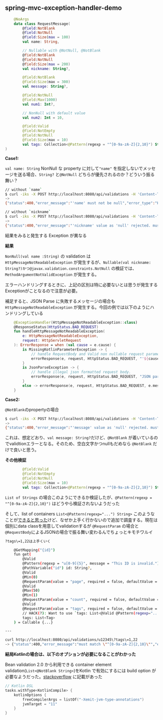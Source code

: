 spring-mvc-exception-handler-demo
---



```Kotlin
    @NoArgs
    data class RequestMessage(
        @field:NotBlank
        @field:NotNull
        @field:Size(max = 100)
        val name: String,

        // Nullable with @NotNull, @NotBlank
        @field:NotBlank
        @field:NotNull
        @field:Size(max = 200)
        val nickname: String?,

        @field:NotBlank
        @field:Size(max = 300)
        val message: String?,

        @field:NotNull
        @field:Max(1000)
        val num1: Int?,

        // NonNull with default value
        val num2: Int = 10,

        @field:Valid
        @field:NotEmpty
        @field:NotNull
        @field:Size(max = 10)
        val tags: Collection<@Pattern(regexp = "^[0-9a-zA-Z]{2,10}") String>?
)
```

**Case1:**

 `val name: String` NonNull な property に対して`"name"` を指定しないでメッセージを送る場合、`String?`  と`@NotNull` どちらが優先されるのか？どういう振る舞い？

```bash
// without `name`
$ curl -iks -X POST http://localhost:8080/api/validations -H 'Content-Type:application/json' -d '{"nickname":"horiga", "message":"Hello", "num1":10, "num2":5, "tags":["developer"]}'
->
{"status":400,"error_message":"'name' must not be null","error_type":"HttpMessageNotReadableException"}%

// without `nickname`
$ curl -iks -X POST http://localhost:8080/api/validations -H 'Content-Type:application/json' -d '{"name":"Hiroyuki Horigami", "message":"Hello", "num1":10, "num2":5, "tags":["developer"]}'
->
{"status":400,"error_message":"'nickname' value as 'null' rejected. must not be null, 'nickname' value as 'null' rejected. must not be blank","error_type":"MethodArgumentNotValidException"}%
```

結果をみると発生する Exception が異なる

**結果**

`NonNull(val name :String)` の validation は `HttpMessageNotReadableException` が発生するが、`Nullable(val nickname: String?)かつ@javax.validation.constraints.NotNull` の検証では、`MethodArgumentNotValidException` が発生する。

エラーハンドリングするときに、上記の区別は特に必要ないとは思うが発生するExceptionがことなるので注意が必要。

補足すると、JSON Parse に失敗するメッセージの場合も `HttpMessageNotReadableException` が発生する。今回の例では以下のようにハンドリングしている

```kotlin
    @ExceptionHandler(HttpMessageNotReadableException::class)
    @ResponseStatus(HttpStatus.BAD_REQUEST)
    fun handleHttpMessageNotReadableException(
        e: HttpMessageNotReadableException,
        request: HttpServletRequest
    ): ErrorResponse = when (val cause = e.cause) {
        is MissingKotlinParameterException -> {
            // handle RequestBody and Valid non nullable request parameter, with out @NotNull
            errorResponse(e, request, HttpStatus.BAD_REQUEST, "'${cause.parameter.name}' must not be null")
        }
        is JsonParseException -> {
            // handle illegal json formatted request body.
            errorResponse(e, request, HttpStatus.BAD_REQUEST, "JSON parse error: ${cause.message}")
        }
        else -> errorResponse(e, request, HttpStatus.BAD_REQUEST, e.message)
    }

```



**Case2:**

`@NotBlank`のpropertyの場合

```bash
$ curl -iks -X POST http://localhost:8080/api/validations -H 'Content-Type:application/json' -d '{"name":"Hiroyuki Horigami", "nickname":"horiga", "message":null, "num1":10, "num2":5, "tags":["developer"]}'
->
{"status":400,"error_message":"'message' value as 'null' rejected. must not be blank","error_type":"MethodArgumentNotValidException"}%
```

これは、想定どおり、`val message: String?`だけど、`@NotBlank` が着いているのでvalidtionエラーとなる。そのため、空白文字かつnullもだめなら `@NotBlank` だけで良いと思う。



**その他検証**

```Kotlin
        @field:Valid
        @field:NotEmpty
        @field:NotNull
        @field:Size(max = 10)
        val tags: Collection<@Pattern(regexp = "^[0-9a-zA-Z]{2,10}") String>?
```

`List of Strings` の場合このようにできるか検証したが、`@Pattern(regexp = "^[0-9a-zA-Z]{2,10}")`  はどうやら検証されないようだった



そして、list of containers `List<@Pattern(regexp="...") String>` このようなことが[できると思った](https://docs.jboss.org/hibernate/stable/validator/reference/en-US/html_single/#container-element-constraints)けど、なぜか上手く行かないので追加で調査する。現在は個別にdata classを用意してvalidationするが `@RequestParam` の場合と`@RequestBody`によるJSONの場合で振る舞い変わるんでちょっとキモチワルイ

```bash
?tags\=1,22は上手くいく

    @GetMapping("{id}")
    fun get(
        @Valid
        @Pattern(regexp = "u[0-9]{5}", message = "This ID is invalid.")
        @PathVariable("id") id: String?,
        @Valid
        @Min(0)
        @RequestParam(value = "page", required = false, defaultValue = "0") page: Int,
        @Valid
        @Max(50)
        @Min(1)
        @RequestParam(value = "count", required = false, defaultValue = "10") count: Int,
        @Valid
        @RequestParam(value = "tags", required = false, defaultValue = "")
        // HACK(?): Want to use `tags: List<@Valid @Pattern(regexp="...") String>`, refs: https://stackoverflow.com/questions/22233512/adding-notnull-or-pattern-constraints-on-liststring
        tags: List<Tag>
    ) = Callable {...}

---

curl http://localhost:8080/api/validations/u12345\?tags\=1,22
-> {"status":400,"error_message":"must match \"^[0-9a-zA-Z]{2,10}\"","error_type":"ConstraintViolationException"}
```


**結局Kotlinの場合は、以下のオプションが必要になることがわかった**

Bean validation 2.0 から利用できる container element validation(`List<@NotBlank String>`)をKotlin で有効にするには build option が必要なようだった。[stackoverflow](https://stackoverflow.com/questions/51085138/kotlin-data-class-and-bean-validation-with-container-element-constraints) に記載があった

```kotlin
// Kotlin DSL
tasks.withType<KotlinCompile> {
    kotlinOptions {
        freeCompilerArgs = listOf("-Xemit-jvm-type-annotations")
        jvmTarget = "11"
    }
}
```





